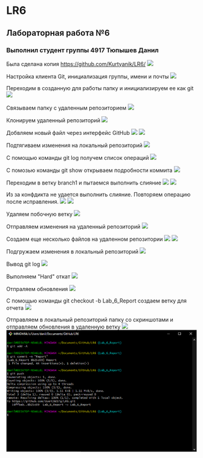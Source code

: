 # LR6
## Лабораторная работа №6
### Выполнил студент группы 4917 Тюпышев Данил

Была сделана копия https://github.com/Kurtyanik/LR6/
![](Screenshots/1.png)

Настройка клиента Git, инициализация группы, имени и почты
![](Screenshots/2.png)

Переходим в созданную для работы папку и инициализируем ее как git
![](Screenshots/3.png)

Связываем папку с удаленным репозиторием
![](Screenshots/4.png)

Клонируем удаленный репозиторий
![](Screenshots/5.png)

Добвляем новый файл через интерфейс GitHub
![](Screenshots/6.png)
![](Screenshots/7.png)

Подтягиваем изменения на локальный репозиторий
![](Screenshots/8.png)

С помощью команды git log получем список операций
![](Screenshots/9.png)

С помозью команды git show открываем подробности коммита
![](Screenshots/10.png)

Переходим в ветку branch1 и пытаемся выполнить слияние
![](Screenshots/11.png)
![](Screenshots/12.png)

Из за конфдикта не удается выполнить слияние.
Повторяем операцию после исправления.
![](Screenshots/13.png)
![](Screenshots/14.png)

Удаляем побочную ветку
![](Screenshots/15.png)

Отправляем изменения на удаленный репозиторий
![](Screenshots/16.png)

Создаем еще несколько файлов на удаленном репозитории
![](Screenshots/17.png)
![](Screenshots/18.png)

Подгружаем изменения в локальный репозиторий
![](Screenshots/19.png)

Вывод git log
![](Screenshots/20.png)

Выполняем "Hard" откат
![](Screenshots/21.png)

Отпраляем обновления
![](Screenshots/22.png)

С помощью команды git checkout -b Lab_6_Report создаем ветку для отчета
![](Screenshots/23.png)

Отправляем в локальный репозиторий папку со скриншотами и отправляем обновления в удаленную ветку
![](Screenshots/24.png)
![](Screenshots/25.png)